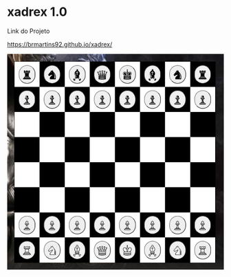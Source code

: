 ﻿# xadrex 1.0


Link do Projeto

https://brmartins92.github.io/xadrex/

<img src="img/xadrezt.png">

